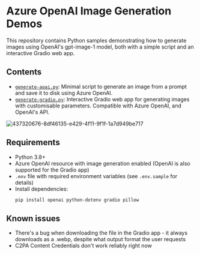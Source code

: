 # Azure OpenAI Image Generation Demos

This repository contains Python samples demonstrating how to generate images using OpenAI's gpt-image-1 model, both with a simple script and an interactive Gradio web app.

## Contents

- [`generate-aoai.py`](generate-aoai.py): Minimal script to generate an image from a prompt and save it to disk using Azure OpenAI.
- [`generate-gradio.py`](generate-gradio.py): Interactive Gradio web app for generating images with customisable parameters. Compatible with Azure OpenAI, and OpenAI's API.

![437320676-8df46135-e429-4f11-9f1f-1a7d949be717](https://github.com/user-attachments/assets/1cec1413-d99d-476e-be47-e7beff6b4ff8)


## Requirements

- Python 3.8+
- Azure OpenAI resource with image generation enabled (OpenAI is also supported for the Gradio app)
- `.env` file with required environment variables (see `.env.sample` for details)
- Install dependencies:
  ```sh
  pip install openai python-dotenv gradio pillow

## Known issues
- There's a bug when downloading the file in the Gradio app - it always downloads as a .webp, despite what output format the user requests
- C2PA Content Credentials don't work reliably right now
